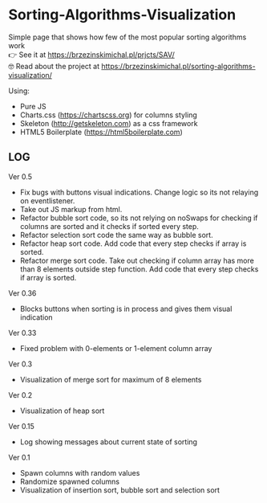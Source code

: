# Sorting-Algorithms-Visualization
Simple page that shows how few of the most popular sorting algorithms work </br>
👉 See it at https://brzezinskimichal.pl/prjcts/SAV/ </br>
🤓 Read about the project at https://brzezinskimichal.pl/sorting-algorithms-visualization/

Using:
  * Pure JS
  * Charts.css (https://chartscss.org) for columns styling
  * Skeleton (http://getskeleton.com) as a css framework
  * HTML5 Boilerplate (https://html5boilerplate.com)

LOG
--------
Ver 0.5
  * Fix bugs with buttons visual indications. Change logic so its not relaying on eventlistener.
  * Take out JS markup from html.
  * Refactor bubble sort code, so its not relying on noSwaps for checking if columns are sorted and it checks if sorted every step.
  * Refactor selection sort code the same way as bubble sort.
  * Refactor heap sort code. Add code that every step checks if array is sorted.
  * Refactor merge sort code. Take out checking if column array has more than 8 elements outside step function. Add code that every step checks if array is sorted.

Ver 0.36
  * Blocks buttons when sorting is in process and gives them visual indication

Ver 0.33
  * Fixed problem with 0-elements or 1-element column array
 
Ver 0.3 
  * Visualization of merge sort for maximum of 8 elements

Ver 0.2
  * Visualization of heap sort

Ver 0.15
  * Log showing messages about current state of sorting

Ver 0.1
  * Spawn columns with random values
  * Randomize spawned columns
  * Visualization of insertion sort, bubble sort and selection sort
